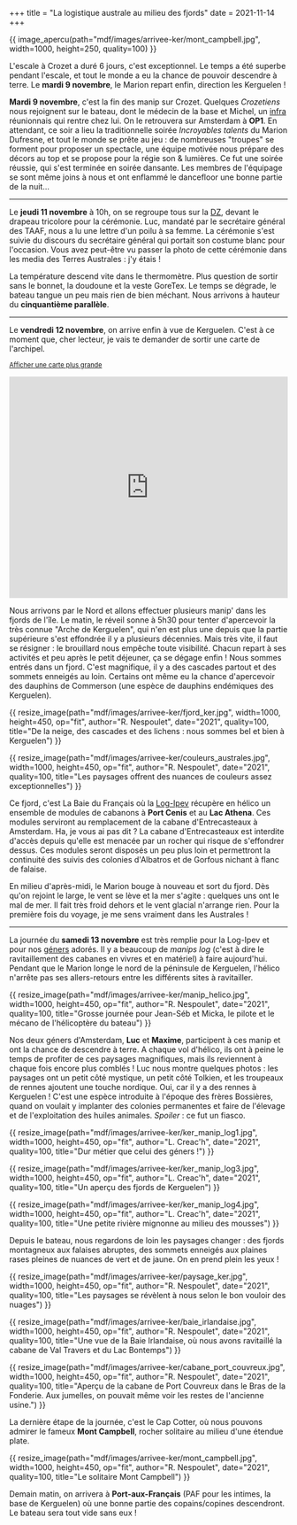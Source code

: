 +++
title = "La logistique australe au milieu des fjords"
date = 2021-11-14
+++

{{ image_apercu(path="mdf/images/arrivee-ker/mont_campbell.jpg", width=1000, height=250, quality=100) }}

L'escale à Crozet a duré 6 jours, c'est exceptionnel. Le temps a été superbe pendant l'escale, et tout le monde a eu la chance de pouvoir descendre à terre. Le **mardi 9 novembre**, le Marion repart enfin, direction les Kerguelen !

<!-- more -->

**Mardi 9 novembre**, c'est la fin des manip sur Crozet. Quelques *Crozetiens* nous rejoignent sur le bateau, dont le médecin de la base et Michel, un [infra](/lexique/#infra "Contractuel qui s'occupe des infrastructures") réunionnais qui rentre chez lui. On le retrouvera sur Amsterdam à **OP1**. En attendant, ce soir a lieu la traditionnelle soirée *Incroyables talents* du Marion Dufresne, et tout le monde se prête au jeu : de nombreuses "troupes" se forment pour proposer un spectacle, une équipe motivée nous prépare des décors au top et se propose pour la régie son & lumières. Ce fut une soirée réussie, qui s'est terminée en soirée dansante. Les membres de l'équipage se sont même joins à nous et ont enflammé le dancefloor une bonne partie de la nuit... 

--------

Le **jeudi 11 novembre** à 10h, on se regroupe tous sur la [DZ](/lexique/#dz "Héliport"), devant le drapeau tricolore pour la cérémonie.  Luc, mandaté par le secrétaire général des TAAF, nous a lu une lettre d'un poilu à sa femme. La cérémonie s'est suivie du discours du secrétaire général qui portait son costume blanc pour l'occasion. Vous avez peut-être vu passer la photo de cette cérémonie dans les media des Terres Australes : j'y étais !

La température descend vite dans le thermomètre. Plus question de sortir sans le bonnet, la doudoune et la veste GoreTex. Le temps se dégrade, le bateau tangue un peu mais rien de bien méchant. Nous arrivons à hauteur du **cinquantième parallèle**.

--------

Le **vendredi 12 novembre**, on arrive enfin à vue de Kerguelen. C'est à ce moment que, cher lecteur, je vais te demander de sortir une carte de l'archipel. 

<small><a href="https://www.openstreetmap.org/#map=9/-49.2526/68.8939&amp;layers=N" target="_blank">Afficher une carte plus grande</a></small>
<br/>
<iframe width="100%" height="400" frameborder="0" scrolling="no" marginheight="0" marginwidth="0" src="https://www.openstreetmap.org/export/embed.html?bbox=67.36541748046876%2C-49.733356207331575%2C70.42236328125001%2C-48.76705193388751&amp;layer=mapnik"></iframe>

Nous arrivons par le Nord et allons effectuer plusieurs manip' dans les fjords de l'île. Le matin, le réveil sonne à 5h30 pour tenter d'apercevoir la très connue "Arche de Kerguelen", qui n'en est plus une depuis que la partie supérieure s'est effondrée il y a plusieurs décennies. Mais très vite, il faut se résigner : le brouillard nous empêche toute visibilité. Chacun repart à ses activités et peu après le petit déjeuner, ça se dégage enfin ! Nous sommes entrés dans un fjord. C'est magnifique, il y a des cascades partout et des sommets enneigés au loin. Certains ont même eu la chance d'apercevoir des dauphins de Commerson (une espèce de dauphins endémiques des Kerguelen). 

{{ resize_image(path="mdf/images/arrivee-ker/fjord_ker.jpg", width=1000, height=450, op="fit", author="R. Nespoulet", date="2021", quality=100, title="De la neige, des cascades et des lichens : nous sommes bel et bien à Kerguelen") }}

{{ resize_image(path="mdf/images/arrivee-ker/couleurs_australes.jpg", width=1000, height=450, op="fit", author="R. Nespoulet", date="2021", quality=100, title="Les paysages offrent des nuances de couleurs assez exceptionnelles") }}

Ce fjord, c'est La Baie du Français où la [Log-Ipev](/lexique/#logipev "Plateforme logistique de l'IPEV") récupère en hélico un ensemble de modules de cabanons à **Port Cenis** et au **Lac Athena**. Ces modules serviront au remplacement de la cabane d'Entrecasteaux à Amsterdam. Ha, je vous ai pas dit ? La cabane d'Entrecasteaux est interdite d'accès depuis qu'elle est menacée par un rocher qui risque de s'effondrer dessus. Ces modules seront disposés un peu plus loin et permettront la continuité des suivis des colonies d'Albatros et de Gorfous nichant à flanc de falaise.

En milieu d'après-midi, le Marion bouge à nouveau et sort du fjord. Dès qu'on rejoint le large, le vent se lève et la mer s'agite : quelques uns ont le mal de mer. Il fait très froid dehors et le vent glacial n'arrange rien. Pour la première fois du voyage, je me sens vraiment dans les Australes !

--------

La journée du **samedi 13 novembre** est très remplie pour la Log-Ipev et pour nos [géners](/lexique/#gener "Logisticiens de la base")  adorés. Il y a beaucoup de *manips log* (c'est à dire le ravitaillement des cabanes en vivres et en matériel) à faire aujourd'hui. Pendant que le Marion longe le nord de la péninsule de Kerguelen, l'hélico n'arrête pas ses allers-retours entre les différents sites à ravitailler. 

{{ resize_image(path="mdf/images/arrivee-ker/manip_helico.jpg", width=1000, height=450, op="fit", author="R. Nespoulet", date="2021", quality=100, title="Grosse journée pour Jean-Séb et Micka, le pilote et le mécano de l'hélicoptère du bateau") }}

Nos deux géners d'Amsterdam, **Luc** et **Maxime**, participent à ces manip et ont la chance de descendre à terre. A chaque vol d'hélico, ils ont à peine le temps de profiter de ces paysages magnifiques, mais ils reviennent à chaque fois encore plus comblés ! Luc nous montre quelques photos : les paysages ont un petit côté mystique, un petit côté Tolkien, et les troupeaux de rennes ajoutent une touche nordique. Oui, car il y a des rennes à Kerguelen ! C'est une espèce introduite à l'époque des frères Bossières, quand on voulait y implanter des colonies permanentes et faire de l'élevage et de l'exploitation des huiles animales. *Spoiler* : ce fut un fiasco. 

{{ resize_image(path="mdf/images/arrivee-ker/ker_manip_log1.jpg", width=1000, height=450, op="fit", author="L. Creac'h", date="2021", quality=100, title="Dur métier que celui des géners !") }}

{{ resize_image(path="mdf/images/arrivee-ker/ker_manip_log3.jpg", width=1000, height=450, op="fit", author="L. Creac'h", date="2021", quality=100, title="Un aperçu des fjords de Kerguelen") }}

{{ resize_image(path="mdf/images/arrivee-ker/ker_manip_log4.jpg", width=1000, height=450, op="fit", author="L. Creac'h", date="2021", quality=100, title="Une petite rivière mignonne au milieu des mousses") }}

Depuis le bateau, nous regardons de loin les paysages changer : des fjords montagneux aux falaises abruptes, des sommets enneigés aux plaines rases pleines de nuances de vert et de jaune. On en prend plein les yeux !

{{ resize_image(path="mdf/images/arrivee-ker/paysage_ker.jpg", width=1000, height=450, op="fit", author="R. Nespoulet", date="2021", quality=100, title="Les paysages se révèlent à nous selon le bon vouloir des nuages") }}

{{ resize_image(path="mdf/images/arrivee-ker/baie_irlandaise.jpg", width=1000, height=450, op="fit", author="R. Nespoulet", date="2021", quality=100, title="Une vue de la Baie Irlandaise, où nous avons ravitaillé la cabane de Val Travers et du Lac Bontemps") }}

{{ resize_image(path="mdf/images/arrivee-ker/cabane_port_couvreux.jpg", width=1000, height=450, op="fit", author="R. Nespoulet", date="2021", quality=100, title="Aperçu de la cabane de Port Couvreux dans le Bras de la Fonderie. Aux jumelles, on pouvait même voir les restes de l'ancienne usine.") }}

La dernière étape de la journée, c'est le Cap Cotter, où nous pouvons admirer le fameux **Mont Campbell**, rocher solitaire au milieu d'une étendue plate. 

{{ resize_image(path="mdf/images/arrivee-ker/mont_campbell.jpg", width=1000, height=450, op="fit", author="R. Nespoulet", date="2021", quality=100, title="Le solitaire Mont Campbell") }}

Demain matin, on arrivera à **Port-aux-Français** (PAF pour les intimes, la base de Kerguelen) où une bonne partie des copains/copines descendront. Le bateau sera tout vide sans eux !




